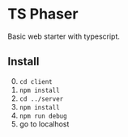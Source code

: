 # TS Phaser

Basic web starter with typescript.

## Install

0. `cd client`
0. `npm install`
0. `cd ../server`
0. `npm install`
0. `npm run debug`
0. go to localhost

